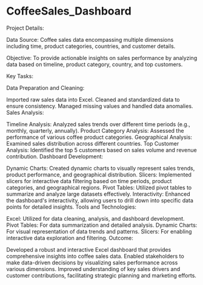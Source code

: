 # CoffeeSales_Dashboard
Project Details:

Data Source: Coffee sales data encompassing multiple dimensions including time, product categories, countries, and customer details.

Objective: To provide actionable insights on sales performance by analyzing data based on timeline, product category, country, and top customers.

Key Tasks:

Data Preparation and Cleaning:

Imported raw sales data into Excel.
Cleaned and standardized data to ensure consistency.
Managed missing values and handled data anomalies.
Sales Analysis:

Timeline Analysis: Analyzed sales trends over different time periods (e.g., monthly, quarterly, annually).
Product Category Analysis: Assessed the performance of various coffee product categories.
Geographical Analysis: Examined sales distribution across different countries.
Top Customer Analysis: Identified the top 5 customers based on sales volume and revenue contribution.
Dashboard Development:

Dynamic Charts: Created dynamic charts to visually represent sales trends, product performance, and geographical distribution.
Slicers: Implemented slicers for interactive data filtering based on time periods, product categories, and geographical regions.
Pivot Tables: Utilized pivot tables to summarize and analyze large datasets effectively.
Interactivity: Enhanced the dashboard's interactivity, allowing users to drill down into specific data points for detailed insights.
Tools and Technologies:

Excel: Utilized for data cleaning, analysis, and dashboard development.
Pivot Tables: For data summarization and detailed analysis.
Dynamic Charts: For visual representation of data trends and patterns.
Slicers: For enabling interactive data exploration and filtering.
Outcome:

Developed a robust and interactive Excel dashboard that provides comprehensive insights into coffee sales data.
Enabled stakeholders to make data-driven decisions by visualizing sales performance across various dimensions.
Improved understanding of key sales drivers and customer contributions, facilitating strategic planning and marketing efforts.
